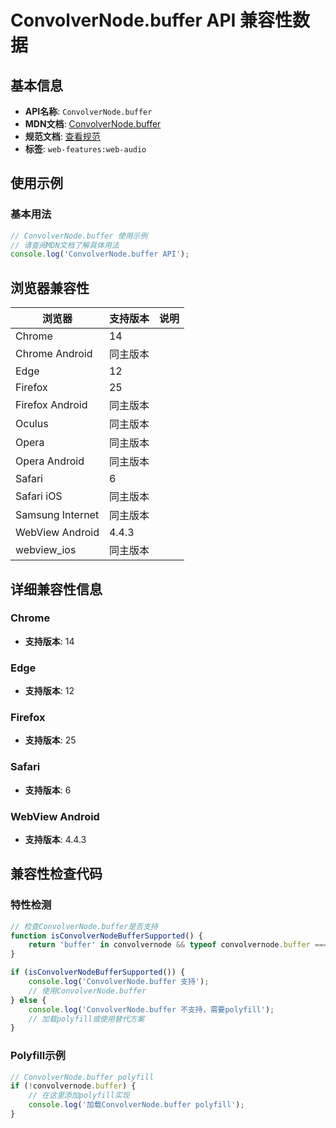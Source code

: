 # ConvolverNode.buffer API 兼容性数据

## 基本信息

- **API名称**: `ConvolverNode.buffer`
- **MDN文档**: [ConvolverNode.buffer](https://developer.mozilla.org/docs/Web/API/ConvolverNode/buffer)
- **规范文档**: [查看规范](https://webaudio.github.io/web-audio-api/#dom-convolvernode-buffer)
- **标签**: `web-features:web-audio`

## 使用示例

### 基本用法

```javascript
// ConvolverNode.buffer 使用示例
// 请查阅MDN文档了解具体用法
console.log('ConvolverNode.buffer API');
```

## 浏览器兼容性

| 浏览器 | 支持版本 | 说明 |
|--------|----------|------|
| Chrome | 14 |  |
| Chrome Android | 同主版本 |  |
| Edge | 12 |  |
| Firefox | 25 |  |
| Firefox Android | 同主版本 |  |
| Oculus | 同主版本 |  |
| Opera | 同主版本 |  |
| Opera Android | 同主版本 |  |
| Safari | 6 |  |
| Safari iOS | 同主版本 |  |
| Samsung Internet | 同主版本 |  |
| WebView Android | 4.4.3 |  |
| webview_ios | 同主版本 |  |

## 详细兼容性信息

### Chrome

- **支持版本**: 14

### Edge

- **支持版本**: 12

### Firefox

- **支持版本**: 25

### Safari

- **支持版本**: 6

### WebView Android

- **支持版本**: 4.4.3

## 兼容性检查代码

### 特性检测

```javascript
// 检查ConvolverNode.buffer是否支持
function isConvolverNodeBufferSupported() {
    return 'buffer' in convolvernode && typeof convolvernode.buffer === 'function';
}

if (isConvolverNodeBufferSupported()) {
    console.log('ConvolverNode.buffer 支持');
    // 使用ConvolverNode.buffer
} else {
    console.log('ConvolverNode.buffer 不支持，需要polyfill');
    // 加载polyfill或使用替代方案
}
```

### Polyfill示例

```javascript
// ConvolverNode.buffer polyfill
if (!convolvernode.buffer) {
    // 在这里添加polyfill实现
    console.log('加载ConvolverNode.buffer polyfill');
}
```


